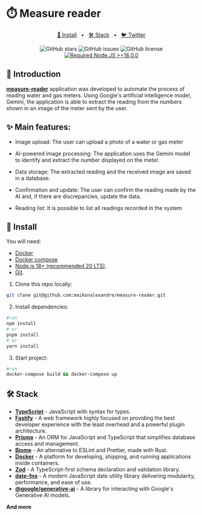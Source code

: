 # ⏱️ Measure reader

<div align="center">
<p></p>

<a href="#-install">📌 Install</a>
<span>&nbsp;&nbsp;•&nbsp;&nbsp;</span>
<a href="#-stack">🛠️ Stack</a>
<span>&nbsp;&nbsp;•&nbsp;&nbsp;</span>
<a href="https://twitter.com/maikonalx">🐦 Twitter</a>

![GitHub stars](https://img.shields.io/github/stars/maikonalexandre/measure-reader)
![GitHub issues](https://img.shields.io/github/issues/maikonalexandre/measure-reader)
![GitHub license](https://img.shields.io/github/license/maikonalexandre/measure-reader)
[![Required Node.JS >=18.0.0](https://img.shields.io/static/v1?label=node&message=%20%3E=18.0.0&logo=node.js&color=3f893e)](https://nodejs.org/about/releases)

</div>

## 👋 Introduction

[**measure-reader**]() application was developed to automate the process of reading water and gas meters. Using Google's artificial intelligence model, Gemini, the application is able to extract the reading from the numbers shown in an image of the meter sent by the user.

## ✨ Main features:

- Image upload: The user can upload a photo of a water or gas meter

- AI-powered image processing: The application uses the Gemini model to identify and extract the number displayed on the meter.

- Data storage: The extracted reading and the received image are saved in a database.

- Confirmation and update: The user can confirm the reading made by the AI ​​and, if there are discrepancies, update the data.

- Reading list: It is possible to list all readings recorded in the system

## 📌 Install

You will need:

- [Docker](https://www.docker.com/)
- [Docker compose](https://docs.docker.com/compose/)
- [Node.js 18+ (recommended 20 LTS)](https://nodejs.org/en/).
- [Git](https://git-scm.com/).

1. Clone this repo locally:

```bash
git clone git@github.com:maikonalexandre/measure-reader.git
```

2. Install dependencies:

```bash
#run
npm install
# or
pnpm install
# or
yarn install
```

3. Start project:

```bash
#run
docker-compose build && docker-compose up
```

## 🛠️ Stack
- [**TypeScript**](https://www.typescriptlang.org/) - JavaScript with syntax for types.
- [**Fastify**](https://www.fastify.io/) - A web framework highly focused on providing the best developer experience with the least overhead and a powerful plugin architecture.
- [**Prisma**](https://www.prisma.io/) - An ORM for JavaScript and TypeScript that simplifies database access and management.
- [**Biome**](https://biomejs.dev/pt-br/) - An alternative to ESLint and Prettier, made with Rust.
- [**Docker**](https://www.docker.com/) - A platform for developing, shipping, and running applications inside containers.
- [**Zod**](https://zod.dev/) - A TypeScript-first schema declaration and validation library.
- [**date-fns**](https://date-fns.org/) - A modern JavaScript date utility library delivering modularity, performance, and ease of use.
- [**@google/generative-ai**](https://www.npmjs.com/package/@google/generative-ai) - A library for interacting with Google's Generative AI models.

**And more**




